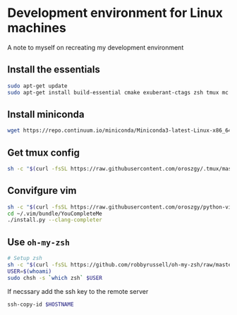 # Development environment for Linux machines

A note to myself on recreating my development environment

## Install the essentials
``` bash
sudo apt-get update
sudo apt-get install build-essential cmake exuberant-ctags zsh tmux mc vim htop pv enca parallel tree jq -y
```

## Install miniconda
``` bash
wget https://repo.continuum.io/miniconda/Miniconda3-latest-Linux-x86_64.sh && bash ./Miniconda3-latest-Linux-x86_64.sh && rm -rf ./Miniconda3-latest-Linux-x86_64.sh
```

## Get tmux config
``` bash
sh -c "$(curl -fsSL https://raw.githubusercontent.com/oroszgy/.tmux/master/install.sh)"
```

## Convifgure vim
``` bash
sh -c "$(curl -fsSL https://raw.githubusercontent.com/oroszgy/python-vimrc/master/setup.sh)"
cd ~/.vim/bundle/YouCompleteMe
./install.py --clang-completer
```

## Use `oh-my-zsh`
``` bash
# Setup zsh
sh -c "$(curl -fsSL https://github.com/robbyrussell/oh-my-zsh/raw/master/tools/install.sh)"
USER=$(whoami)
sudo chsh -s `which zsh` $USER
```

If necssary add the ssh key to the remote server

``` bash
ssh-copy-id $HOSTNAME
```
